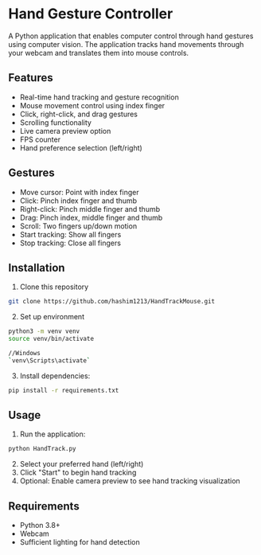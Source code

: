 # Hand Gesture Controller

A Python application that enables computer control through hand gestures using computer vision. The application tracks hand movements through your webcam and translates them into mouse controls.

## Features

- Real-time hand tracking and gesture recognition
- Mouse movement control using index finger
- Click, right-click, and drag gestures
- Scrolling functionality
- Live camera preview option
- FPS counter
- Hand preference selection (left/right)

## Gestures

- Move cursor: Point with index finger
- Click: Pinch index finger and thumb
- Right-click: Pinch middle finger and thumb
- Drag: Pinch index, middle finger and thumb
- Scroll: Two fingers up/down motion
- Start tracking: Show all fingers
- Stop tracking: Close all fingers

## Installation

1. Clone this repository
```bash
git clone https://github.com/hashim1213/HandTrackMouse.git
```
2. Set up environment 
```bash
python3 -m venv venv
source venv/bin/activate

//Windows 
`venv\Scripts\activate`
```
3. Install dependencies:
```bash
pip install -r requirements.txt
```

## Usage

1. Run the application:
```bash
python HandTrack.py
```

2. Select your preferred hand (left/right)
3. Click "Start" to begin hand tracking
4. Optional: Enable camera preview to see hand tracking visualization

## Requirements

- Python 3.8+
- Webcam
- Sufficient lighting for hand detection
